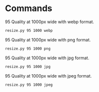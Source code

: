 # Commands

95 Quality at 1000px wide with webp format.

```bash
resize.py 95 1000 webp
```

95 Quality at 1000px wide with png format.

```bash
resize.py 95 1000 png
```

95 Quality at 1000px wide with jpg format.

```bash
resize.py 95 1000 jpg
```

95 Quality at 1000px wide with jpeg format.

```bash
resize.py 95 1000 jpeg
```

